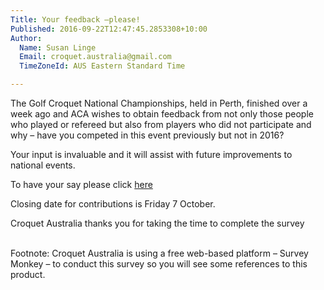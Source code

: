 ```yaml
---
Title: Your feedback –please!
Published: 2016-09-22T12:47:45.2853308+10:00
Author:
  Name: Susan Linge
  Email: croquet.australia@gmail.com
  TimeZoneId: AUS Eastern Standard Time

---
```

The Golf Croquet National Championships, held in Perth, finished over a week ago and ACA wishes to obtain feedback from not only those people who played or refereed but also from players who did not participate and why – have you competed in this event previously but not in 2016?

Your input is invaluable and it will assist with future improvements to national events.

To have your say please click [here](https://www.surveymonkey.com/r/ACA_Golf_Croquet_Nationals_survey_2016)

Closing date for contributions is Friday 7 October.

Croquet Australia thanks you for taking the time to complete the survey

<br/>Footnote: Croquet Australia is using a free web-based platform – Survey Monkey – to conduct this survey so you will see some references to this product.